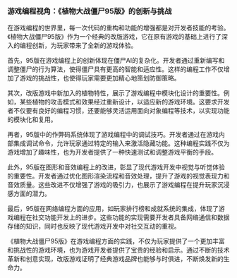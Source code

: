 ### 游戏编程视角：《植物大战僵尸95版》的创新与挑战

在游戏编程的世界里，每一次代码的重构和功能的增强都是对开发者技能的考验。《植物大战僵尸95版》作为一个经典的改版游戏，它在原有游戏的基础上进行了深入的编程创新，为玩家带来了全新的游戏体验。

首先，95版在游戏编程上的创新体现在僵尸AI的复杂化。开发者通过重新编写和调整僵尸的行为算法，使得僵尸具有更高的智能和适应性。这样的编程工作不仅增加了游戏的挑战性，也使得玩家需要更加精心地策划防御策略。

其次，改版游戏中新加入的植物特性，展示了游戏编程中模块化设计的重要性。例如，某些植物的攻击模式和效果经过重新设计，以适应新的游戏环境。这要求开发者不仅要有良好的编程习惯，还要能够灵活运用面向对象编程等技术，以实现功能的模块化和复用。

再者，95版中的作弊码系统体现了游戏编程中的调试技巧。开发者通过在游戏内部集成调试命令，允许玩家通过特定的输入来激活隐藏功能。这种编程实践不仅为游戏增加了趣味性，也为开发者提供了一种快速测试和调整游戏平衡的手段。

此外，95版在图形和音效编程上的改进，彰显了现代游戏开发中视觉与听觉体验的重要性。开发者通过优化图形渲染流程和音效处理，提升了游戏的视觉表现力和音效质量。这些改进不仅增强了游戏的吸引力，也展示了游戏编程在提升玩家沉浸感方面的潜力。

最后，95版在网络编程方面的应用，如玩家排行榜和成就系统的集成，体现了游戏编程在社交功能开发上的进步。这些功能的实现需要开发者具备网络通信和数据存储的知识，同时也反映了现代游戏开发中对社交互动的重视。

《植物大战僵尸95版》在游戏编程方面的实践，不仅为玩家提供了一个更加丰富和挑战性的游戏环境，也为游戏开发者提供了宝贵的经验和启示。通过不断的技术革新和创意实现，改版游戏证明了经典游戏品牌也能够与时俱进，不断焕发新的生命力。